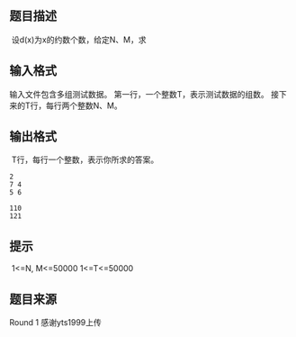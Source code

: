 


## 题目描述
 设d(x)为x的约数个数，给定N、M，求  
## 输入格式
输入文件包含多组测试数据。
第一行，一个整数T，表示测试数据的组数。
接下来的T行，每行两个整数N、M。
## 输出格式
 T行，每行一个整数，表示你所求的答案。

```input1
2
7 4
5 6

```

```output1
110
121
```

## 提示
 1<=N, M<=50000
1<=T<=50000
## 题目来源
Round 1 感谢yts1999上传


